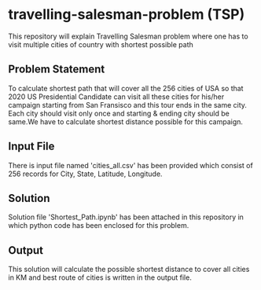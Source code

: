 # travelling-salesman-problem (TSP)

This repository will explain Travelling Salesman problem where one has to visit multiple cities of country with shortest possible path

## Problem Statement

To calculate shortest path that will cover all the 256 cities of USA so that 2020 US Presidential Candidate can visit all these cities for his/her campaign starting from San Fransisco and this tour ends in the same city. Each city should visit only once and starting & ending city should be same.We have to calculate shortest distance possible for this campaign. 

## Input File 

There is input file named 'cities_all.csv' has been provided which consist of 256 records for City, State, Latitude, Longitude.

## Solution

Solution file 'Shortest_Path.ipynb' has been attached in this repository in which python code has been enclosed for this problem. </br>



## Output

This solution will calculate the possible shortest distance to cover all cities in KM and best route of cities is written in the output file.
